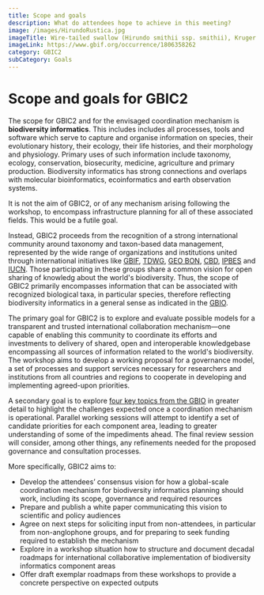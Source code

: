 ```yaml
---
title: Scope and goals
description: What do attendees hope to achieve in this meeting?
image: /images/HirundoRustica.jpg
imageTitle: Wire-tailed swallow (Hirundo smithii ssp. smithii), Kruger National Park, South Africa. Photo by maritzasouthafrica via iNaturalist.org, licensed under CC BY-NC 4.0.
imageLink: https://www.gbif.org/occurrence/1806358262
category: GBIC2
subCategory: Goals
---
```

# Scope and goals for GBIC2

The scope for GBIC2 and for the envisaged coordination mechanism is __biodiversity informatics__. This includes includes all processes, tools and software which serve to capture and organise information on species, their evolutionary history, their ecology, their life histories, and their morphology and physiology. Primary uses of such information include taxonomy, ecology, conservation, biosecurity, medicine, agriculture and primary production. Biodiversity informatics has strong connections and overlaps with molecular bioinformatics, ecoinformatics and earth observation systems. 

It is not the aim of GBIC2, or of any mechanism arising following the workshop, to encompass infrastructure planning for all of these associated fields. This would be a futile goal. 

Instead, GBIC2 proceeds from the recognition of a strong international community around taxonomy and taxon-based data management, represented by the wide range of organizations and institutions united through international initiatives like [GBIF](https://www.gbif.org), [TDWG](http://www.tdwg.org), [GEO BON](http://geobon.org), [CBD](https://www.cbd.int), [IPBES](https://www.ipbes.net)  and [IUCN](https://www.iucn.org). Those participating in these groups share a common vision for open sharing of knowledg about the world's biodiversity. Thus, the scope of GBIC2 primarily encompasses information that can be associated with recognized biological taxa, in particular species, therefore reflecting biodiversity informatics in a general sense as indicated in the [GBIO](../gbio). 

The primary goal for GBIC2 is to explore and evaluate possible models for a transparent and trusted international collaboration mechanism—one capable of enabling this community to coordinate its efforts and investments to delivery of shared, open and interoperable knowledgebase encompassing all sources of information related to the world's biodiversity. The workshop aims to develop a working proposal for a governance model, a set of processes and support services necessary for researchers and institutions from all countries and regions to cooperate in developing and implementing agreed-upon priorities.

A secondary goal is to explore [four key topics from the GBIO](../programme#areas) in greater detail to highlight the challenges expected once a coordination mechanism is operational. Parallel working sessions will attempt to identify a set of candidate priorities for each component area, leading to greater understanding of some of the impediments ahead. The final review session will consider, among other things, any refinements needed for the proposed governance and consultation processes.  

More specifically, GBIC2 aims to:
+ Develop the attendees’ consensus vision for how a global-scale coordination mechanism for biodiversity informatics planning should work, including its scope, governance and required resources
+ Prepare and publish a white paper communicating this vision to scientific and policy audiences
+ Agree on next steps for soliciting input from non-attendees, in particular from non-anglophone groups, and for preparing to seek funding required to establish the mechanism
+ Explore in a workshop situation how to structure and document decadal roadmaps for international collaborative implementation of biodiversity informatics component areas
+ Offer draft exemplar roadmaps from these workshops to provide a concrete perspective on expected outputs
